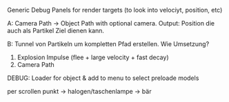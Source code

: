Generic Debug Panels for render targets
(to look into velociyt, position, etc)

A:
Camera Path -> Object Path with optional camera.
Output: Position die auch als Partikel Ziel dienen kann.


B:
Tunnel von Partikeln um kompletten Pfad erstellen.
Wie Umsetzung?



1. Explosion Impulse (flee + large velocity + fast decay)
2. Camera Path

DEBUG: Loader for object & add to menu to select preloade models

per scrollen punkt -> halogen/taschenlampe -> bär
